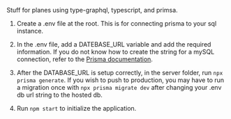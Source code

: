 Stuff for planes using type-graphql, typescript, and primsa.

1. Create a .env file at the root. This is for connecting prisma to your sql instance.

2. In the .env file, add a DATEBASE_URL variable and add the required information. If you do not know how to create the string for a mySQL connection, refer to the [Prisma documentation](https://www.prisma.io/docs/concepts/database-connectors/mysql).

3. After the DATABASE_URL is setup correctly, in the server folder, run ```
                                                                        npx prisma generate
                                                                        ```.
   If you wish to push to production, you may have to run a migration once with
          ```
          npx prisma migrate dev
          ``` after changing your .env db url string to the hosted db.

4. Run ```
       npm start
       ``` to initialize the application.